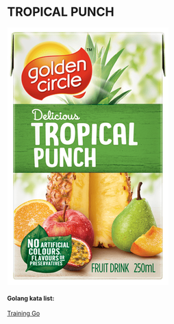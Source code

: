 # TROPICAL PUNCH

![logo](/images/logo.png)

#### Golang kata list:
[Training Go ](https://github.com/spectralapps/veg/blob/golang-kata/training.md)
